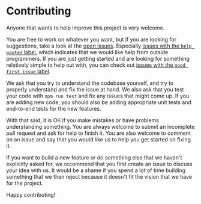# Contributing
Anyone that wants to help improve this project is very welcome.

You are free to work on whatever you want, but if you are looking for suggestions, take a look at the [open issues](https://github.com/atjn/blockchain-visualizer/issues). Especially [issues with the `help wanted` label](https://github.com/atjn/blockchain-visualizer/issues?q=is%3Aissue+is%3Aopen+label%3A%22help+wanted%22), which indicates that we would like help from outside programmers. If you are just getting started and are looking for something relatively simple to help out with, you can check out [issues with the `good first issue` label](https://github.com/atjn/blockchain-visualizer/issues?q=is%3Aissue+is%3Aopen+label%3A%22good+first+issue%22).

We ask that you try to understand the codebase yourself, and try to properly understand and fix the issue at hand. We also ask that you test your code with `npm run test` and fix any issues that might come up. If you are adding new code, you should also be adding appropriate unit tests and end-to-end tests for the new features.

With that said, it is OK if you make mistakes or have problems understanding something. You are always welcome to submit an incomplete pull request and ask for help to finish it. You are also welcome to comment on an issue and say that you would like us to help you get started on fixing it.

If you want to build a new feature or do something else that we haven't explicitly asked for, we recommend that you first create an issue to discuss your idea with us. It would be a shame if you spend a lot of time building something that we then reject because it doesn't fit the vision that we have for the project.

Happy contributing!

